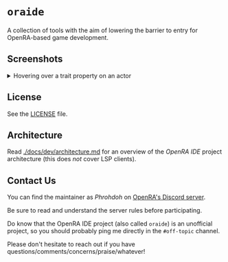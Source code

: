 # `oraide`

A collection of tools with the aim of lowering the barrier to entry for
OpenRA-based game development.

## Screenshots

<details>
<summary>Hovering over a trait property on an actor</summary>

![vscode-hover](./images/vscode-extension-5c66582.png)
</details>

## License

See the [LICENSE](./LICENSE) file.

## Architecture

Read [./docs/dev/architecture.md](./docs/dev/architecture.md) for an overview of
the _OpenRA IDE_ project architecture (this does *not* cover LSP clients).

## Contact Us

You can find the maintainer as _Phrohdoh_ on [OpenRA's Discord
server](https://discord.openra.net).

Be sure to read and understand the server rules before participating.

Do know that the OpenRA IDE project (also called `oraide`) is an unofficial
project, so you should probably ping me directly in the `#off-topic` channel.

Please don't hesitate to reach out if you have
questions/comments/concerns/praise/whatever!